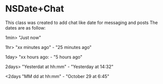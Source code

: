 # NSDate+Chat

  This class was created to add chat like date for messaging and posts
  The dates are as follow:

  1min>   "Just now"
  
  1hr>    "xx minutes ago"        -   "25 minutes ago"
  
  1day>   "xx hours ago:          -   "5 hours ago"
  
  2days>  "Yesterdat at hh:mm"    -   "Yesterday at 14:32"
  
  <2days  "MM dd at hh:mm"        -   "October 29 at 6:45"
